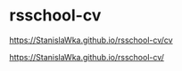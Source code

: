 # rsschool-cv

https://StanislaWka.github.io/rsschool-cv/cv

https://StanislaWka.github.io/rsschool-cv/
